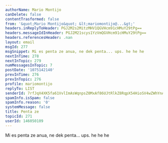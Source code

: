 ```yaml
---
authorName: Mario Montijo
canDelete: false
contentTrasformed: false
from: '&quot;Mario Montijo&quot; &lt;mariomontijo@...&gt;'
headers.inReplyToHeader: PGJ2M2s2MitzMHV1QGVHcm91cHMuY29tPg==
headers.messageIdInHeader: PGJ2M21scys1YzVmQGVHcm91cHMuY29tPg==
headers.referencesHeader: .nan
layout: email
msgId: 277
msgSnippet: Mi es penta ze anua, ne dek penta... ups. he he he
nextInTime: 278
nextInTopic: 279
numMessagesInTopic: 7
postDate: '1075142140'
prevInTime: 276
prevInTopic: 276
profile: mariomontijo
replyTo: LIST
senderId: 7rfJqX4XK5fa61VvlImAsWqnpsZ0MxAf86UJtRlkZ8RqpX54HioSV4wZWhYnA7i2eW6LEQu4UF7sXza_hMNzcoDeLekTATcpj8m3-IXnKQ
spamInfo.isSpam: false
spamInfo.reason: '0'
systemMessage: false
title: Penta ze
topicId: 271
userId: 146050109
---
```


Mi es penta ze anua, ne dek penta... ups. he he he


